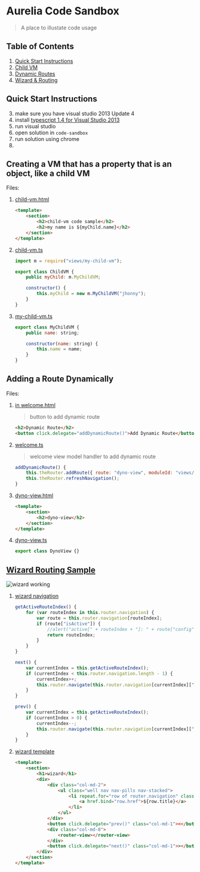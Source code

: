 # Aurelia Code Sandbox

> A place to illustate code usage

## Table of Contents

1. [Quick Start Instructions](https://github.com/cmichaelgraham/aurelia-typescript/tree/master/code-sandbox#quick-start-instructions)
1. [Child VM](https://github.com/cmichaelgraham/aurelia-typescript/tree/master/code-sandbox#creating-a-vm-that-has-a-property-that-is-an-object-like-a-child-vm)
2. [Dynamic Routes](https://github.com/cmichaelgraham/aurelia-typescript/tree/master/code-sandbox#adding-a-route-dynamically)
3. [Wizard & Routing](https://github.com/cmichaelgraham/aurelia-typescript/blob/master/code-sandbox/README.md#wizard-routing-sample)

## Quick Start Instructions

3. make sure you have visual studio 2013 Update 4
4. install [typescript 1.4 for Visual Studio 2013](https://visualstudiogallery.msdn.microsoft.com/2d42d8dc-e085-45eb-a30b-3f7d50d55304)
1. run visual studio
2. open solution in `code-sandbox`
3. run solution using chrome
4. 
## Creating a VM that has a property that is an object, like a child VM

Files:

1. [child-vm.html](https://github.com/cmichaelgraham/aurelia-typescript/blob/master/code-sandbox/code-sandbox/views/child-vm.html)

    ```html
    <template>
        <section>
            <h2>child-vm code sample</h2>
            <h2>my name is ${myChild.name}</h2>
        </section>
    </template>
    ```

2. [child-vm.ts](https://github.com/cmichaelgraham/aurelia-typescript/blob/master/code-sandbox/code-sandbox/views/child-vm.ts)

    ```javascript
    import m = require("views/my-child-vm");

    export class ChildVM {
        public myChild: m.MyChildVM;

        constructor() {
            this.myChild = new m.MyChildVM("jhonny");
        }
    }
    ```

3. [my-child-vm.ts](https://github.com/cmichaelgraham/aurelia-typescript/blob/master/code-sandbox/code-sandbox/views/my-child-vm.ts)

    ```javascript
    export class MyChildVM {
        public name: string;

        constructor(name: string) {
            this.name = name;
        }
    }
    ```

## Adding a Route Dynamically

Files:

1. [in welcome.html](https://github.com/cmichaelgraham/aurelia-typescript/blob/master/code-sandbox/code-sandbox/views/welcome.html#L20-L21)

    > button to add dynamic route
    
    ```html
    <h2>Dynamic Route</h2>
    <button click.delegate="addDynamicRoute()">Add Dynamic Route</button>
    ```

2. [welcome.ts](https://github.com/cmichaelgraham/aurelia-typescript/blob/master/code-sandbox/code-sandbox/views/welcome.ts#L22-L25)

    > welcome view model handler to add dynamic route
    
    ```javascript
    addDynamicRoute() {
        this.theRouter.addRoute({ route: "dyno-view", moduleId: "views/dyno-view", nav: true, title: "dyno-view" });
        this.theRouter.refreshNavigation();
    }
    ```

3. [dyno-view.html](https://github.com/cmichaelgraham/aurelia-typescript/blob/master/code-sandbox/code-sandbox/views/dyno-view.html)

    ```html
    <template>
        <section>
            <h2>dyno-view</h2>
        </section>
    </template>
    ```

4. [dyno-view.ts](https://github.com/cmichaelgraham/aurelia-typescript/blob/master/code-sandbox/code-sandbox/views/dyno-view.ts)

    ```javascript
    export class DynoView {} 
    ```

## [Wizard Routing Sample](https://github.com/cmichaelgraham/aurelia-typescript/tree/master/code-sandbox/code-sandbox/views/wiz)

![wizard working](https://cloud.githubusercontent.com/assets/10272832/6210087/55e374fa-b589-11e4-804f-e3b6f4f8683a.png)

1. [wizard navigation](https://github.com/cmichaelgraham/aurelia-typescript/blob/master/code-sandbox/code-sandbox/views/wiz/wizard.ts#L19-L43)

    ```javascript
    getActiveRouteIndex() {
        for (var routeIndex in this.router.navigation) {
            var route = this.router.navigation[routeIndex];
            if (route["isActive"]) {
                //alert("active[" + routeIndex + "]: " + route["config"]["route"]);
                return routeIndex;
            }
        }
    }

    next() {
        var currentIndex = this.getActiveRouteIndex();
        if (currentIndex < this.router.navigation.length - 1) {
            currentIndex++;
            this.router.navigate(this.router.navigation[currentIndex]["config"]["route"], true);
        }
    }

    prev() {
        var currentIndex = this.getActiveRouteIndex();
        if (currentIndex > 0) {
            currentIndex--;
            this.router.navigate(this.router.navigation[currentIndex]["config"]["route"], true);
        }
    }
    ```
    
2. [wizard template](https://github.com/cmichaelgraham/aurelia-typescript/blob/master/code-sandbox/code-sandbox/views/wiz/wizard.html)

    ```html
    <template>
        <section>
            <h1>wizard</h1>
            <div>
                <div class="col-md-2">
                    <ul class="well nav nav-pills nav-stacked">
                        <li repeat.for="row of router.navigation" class="${row.isActive ? 'active' : ''}">
                            <a href.bind="row.href">${row.title}</a>
                        </li>
                    </ul>
                </div>
                <button click.delegate="prev()" class="col-md-1"><</button>
                <div class="col-md-8">
                    <router-view></router-view>
                </div>
                <button click.delegate="next()" class="col-md-1">></button>
            </div>
        </section>
    </template>
    ```
